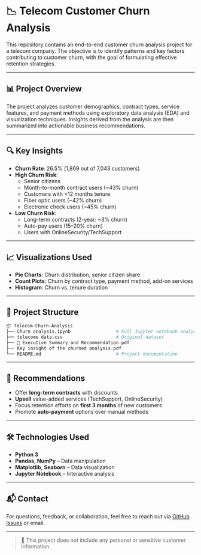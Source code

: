 # 📉 Telecom Customer Churn Analysis

This repository contains an end-to-end customer churn analysis project for a telecom company. The objective is to identify patterns and key factors contributing to customer churn, with the goal of formulating effective retention strategies.

---

## 📊 Project Overview

The project analyzes customer demographics, contract types, service features, and payment methods using exploratory data analysis (EDA) and visualization techniques. Insights derived from the analysis are then summarized into actionable business recommendations.

---

## 🔍 Key Insights

- **Churn Rate**: 26.5% (1,869 out of 7,043 customers)
- **High Churn Risk**:
  - Senior citizens
  - Month-to-month contract users (~43% churn)
  - Customers with <12 months tenure
  - Fiber optic users (~42% churn)
  - Electronic check users (~45% churn)
- **Low Churn Risk**:
  - Long-term contracts (2-year: ~3% churn)
  - Auto-pay users (15–20% churn)
  - Users with OnlineSecurity/TechSupport

---

## 📈 Visualizations Used

- **Pie Charts**: Churn distribution, senior citizen share
- **Count Plots**: Churn by contract type, payment method, add-on services
- **Histogram**: Churn vs. tenure duration

---

## 📁 Project Structure

```bash
📦 Telecom-Churn-Analysis
├── Churn analysis.ipynb                 # Full Jupyter notebook analysis
├── telecome data.csv                    # Original dataset
├── 📄 Executive Summary and Recommendation.pdf
├── Key insight of the churned analysis.pdf
└── README.md                            # Project documentation
```

---

## 📌 Recommendations

- Offer **long-term contracts** with discounts
- **Upsell** value-added services (TechSupport, OnlineSecurity)
- Focus retention efforts on **first 3 months** of new customers
- Promote **auto-payment** options over manual methods

---

## 🛠️ Technologies Used

- **Python 3**
- **Pandas**, **NumPy** – Data manipulation
- **Matplotlib**, **Seaborn** – Data visualization
- **Jupyter Notebook** – Interactive analysis

---

## 📬 Contact
For questions, feedback, or collaboration, feel free to reach out via [GitHub Issues](https://github.com/) or email.

---

> 🔐 This project does not include any personal or sensitive customer information.


